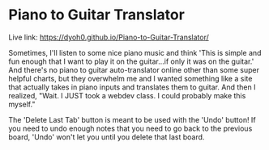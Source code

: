 # Piano to Guitar Translator
Live link: https://dyoh0.github.io/Piano-to-Guitar-Translator/

Sometimes, I'll listen to some nice piano music and think 'This is simple and fun enough that I want to play it on the guitar...if only it was on the guitar.'  And there's no piano to guitar auto-translator online other than some super helpful charts, but they overwhelm me and I wanted something like a site that actually takes in piano inputs and translates them to guitar.  And then I realized, "Wait.  I JUST took a webdev class.  I could probably make this myself."

The 'Delete Last Tab' button is meant to be used with the 'Undo' button!  If you need to undo enough notes that you need to go back to the previous board, 'Undo' won't let you until you delete that last board.
